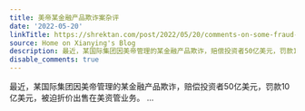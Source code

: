 ```yaml
---
title: 美帝某金融产品欺诈案杂评
date: '2022-05-20'
linkTitle: https://shrektan.com/post/2022/05/20/comments-on-some-fraud-product/
source: Home on Xianying's Blog
description: 最近，某国际集团因美帝管理的某金融产品欺诈，赔偿投资者50亿美元，罚款10亿美元，被迫折价出售在美资管业务。 ...
disable_comments: true
---
```

最近，某国际集团因美帝管理的某金融产品欺诈，赔偿投资者50亿美元，罚款10亿美元，被迫折价出售在美资管业务。 ...